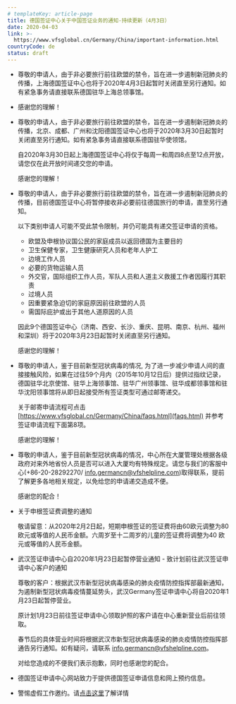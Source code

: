 ```yaml
---
# templateKey: article-page
title: 德国签证中心关于中国签证业务的通知-持续更新（4月3日）
date: 2020-04-03
link: >-
  https://www.vfsglobal.cn/Germany/China/important-information.html
countryCode: de
status: draft
---
```

<div class="tourist_text">

*   尊敬的申请人，由于非必要旅行前往欧盟的禁令，旨在进一步遏制新冠肺炎的传播，上海德国签证中心也将于2020年4月3日起暂时关闭直至另行通知。如有紧急事务请直接联系德国驻华上海总领事馆。

*   感谢您的理解！
*   尊敬的申请人，由于非必要旅行前往欧盟的禁令，旨在进一步遏制新冠肺炎的传播，北京、成都、广州和沈阳德国签证中心也将于2020年3月30日起暂时关闭直至另行通知。如有紧急事务请直接联系德国驻华使领馆。

    自2020年3月30日起上海德国签证中心将仅于每周一和周四8点至12点开放，请您仅在此开放时间递交您的申请。

    感谢您的理解！

*   尊敬的申请人，由于非必要旅行前往欧盟的禁令，旨在进一步遏制新冠肺炎的传播，目前德国签证中心将暂停接收<span class="semibold">非必要</span>前往德国旅行的申请，直至另行通知。

    以下类别申请人可能不受此禁令限制，并仍可能具有递交签证申请的资格。

    *   欧盟及申根协议国公民的家庭成员以返回德国为主要目的
    *   卫生保健专家，卫生健康研究人员和老年人护工
    *   边境工作人员
    *   必要的货物运输人员
    *   外交官，国际组织工作人员，军队人员和人道主义救援工作者因履行其职责
    *   过境人员
    *   因重要紧急迫切的家庭原因前往欧盟的人员
    *   需国际庇护或出于其他人道原因的人员

    因此9个德国签证中心（济南、西安、长沙、重庆、昆明、南京、杭州、福州和深圳）将于2020年3月23日起暂时关闭直至另行通知。

    感谢您的理解！

*   尊敬的申请人，鉴于目前新型冠状病毒的情况, 为了进一步减少申请人间的直接接触风险，如果在过往59个月内（2015年10月12日后）提供过指纹记录，德国驻华北京使馆、驻华上海领事馆、驻华广州领事馆、驻华成都领事馆和驻华沈阳领事馆将从即日起接受所有签证类型可通过邮寄递交。

    关于邮寄申请流程可点击[https://www.vfsglobal.cn/Germany/China/faqs.html](faqs.html) 并参考签证申请流程下面第8项。

    感谢您的理解！

*   尊敬的申请人，鉴于目前新型冠状病毒的情况，中心所在大厦管理处根据各级政府对来外地省份人员是否可以进入大厦均有特殊规定。请您与我们的客服中心(+86-20-28292270/ [info.germancn@vfshelpline.com](mailto:info.germancn@vfshelpline.com))取得联系，提前了解更多各地相关规定，以免给您的申请递交造成不便。

    感谢您的配合！

*   <span class="semibold">关于申根签证费调整的通知</span>

    敬请留意：从2020年2月2日起，短期申根签证的签证费将由60欧元调整为80欧元或等值的人民币金额。六周岁至十二周岁的儿童的签证费将调整为40 欧元或等值的人民币金额。

*   <span class="semibold">武汉签证申请中心自2020年1月23日起暂停营业通知 - 致计划前往武汉签证申请中心客户的通知</span>

    尊敬的客户：根据武汉市新型冠状病毒感染的肺炎疫情防控指挥部最新通知，为遏制新型冠状病毒疫情蔓延势头，武汉Germany签证申请中心将自2020年1月23日起暂停营业。

    原计划1月23日前往签证申请中心领取护照的客户请在中心重新营业后前往领取。

    春节后的具体营业时间将根据武汉市新型冠状病毒感染的肺炎疫情防控指挥部通告另行通知。如有疑问，请联系 [info.germancn@vfshelpline.com](mailto:info.germancn@vfshelpline.com)。

    对给您造成的不便我们表示抱歉，同时也感谢您的配合。

*   德国签证申请中心网站致力于提供德国签证申请信息和网上预约信息。
*   警惕虚假工作邀约。请[点击这里](Terms-and-conditions.html#e)了解详情

</div>
